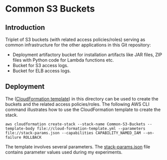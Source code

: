 # Common S3 Buckets

## Introduction
Triplet of S3 buckets (with related access policies/roles) serving as common infrastructure for the other applications in this Git repository:
* Deployment artifactory bucket for installation artifacts like JAR files, ZIP files with Python code for Lambda functions etc.
* Bucket for S3 access logs.
* Bucket for ELB access logs.

## Deployment
The ([CloudFormation template](./cloud-formation-template.yml)) in this directory can be used to create the buckets and the related access policies/roles. The following AWS CLI command illustrates how to use the CloudFormation template to create the stack.

```
aws cloudformation create-stack --stack-name Common-S3-Buckets --template-body file://cloud-formation-template.yml --parameters file://stack-params.json --capabilities CAPABILITY_NAMED_IAM --on-failure ROLLBACK
```

The template involves several parameters. The [stack-params.json](./stack-params.json) file contains parameter values used during my experiments.
